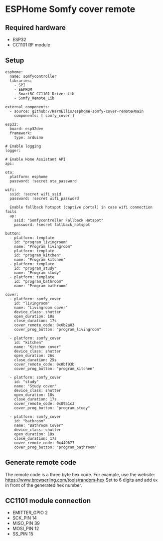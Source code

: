 # ESPHome Somfy cover remote

## Required hardware
- ESP32
- CC1101 RF module

## Setup
```
esphome:
  name: somfycontroller
  libraries:
    - SPI
    - EEPROM
    - SmartRC-CC1101-Driver-Lib
    - Somfy_Remote_Lib

external_components:
  - source: github://HarmEllis/esphome-somfy-cover-remote@main
    components: [ somfy_cover ]

esp32:
  board: esp32dev
  framework:
    type: arduino

# Enable logging
logger:

# Enable Home Assistant API
api:

ota:
  platform: esphome
  password: !secret ota_password

wifi:
  ssid: !secret wifi_ssid
  password: !secret wifi_password

  Enable fallback hotspot (captive portal) in case wifi connection fails
  ap:
    ssid: "Somfycontroller Fallback Hotspot"
    password: !secret fallback_hotspot

button:
  - platform: template
    id: "program_livingroom"
    name: "Program livingroom"
  - platform: template
    id: "program_kitchen"
    name: "Program kitchen"
  - platform: template
    id: "program_study"
    name: "Program study"
  - platform: template
    id: "program_bathroom"
    name: "Program bathroom"

cover:
  - platform: somfy_cover
    id: "livingroom"
    name: "Livingroom cover"
    device_class: shutter
    open_duration: 18s
    close_duration: 17s
    cover_remote_code: 0x6b2a03
    cover_prog_button: "program_livingroom"
  
  - platform: somfy_cover
    id: "kitchen"
    name: "Kitchen cover"
    device_class: shutter
    open_duration: 26s
    close_duration: 25s
    cover_remote_code: 0x0bf93b
    cover_prog_button: "program_kitchen"
  
  - platform: somfy_cover
    id: "study"
    name: "Study cover"
    device_class: shutter
    open_duration: 18s
    close_duration: 17s
    cover_remote_code: 0x09a1c3
    cover_prog_button: "program_study"

  - platform: somfy_cover
    id: "bathroom"
    name: "Bathroom Cover"
    device_class: shutter
    open_duration: 18s
    close_duration: 17s
    cover_remote_code: 0x449677
    cover_prog_button: "program_bathroom"

```

## Generate remote code 
The remote code is a three byte hex code.
For example, use the website: https://www.browserling.com/tools/random-hex
Set to 6 digits and add `0x` in front of the generated hex number.

## CC1101 module connection
- EMITTER_GPIO 2
- SCK_PIN 14
- MISO_PIN 39
- MOSI_PIN 12
- SS_PIN 15
